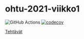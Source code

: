 # ohtu-2021-viikko1

![GitHub Actions](https://github.com/aejmmark/ohtu-2021-viikko1/workflows/CI/badge.svg)
[![codecov](https://codecov.io/gh/aejmmark/ohtu-2021-viikko1/branch/main/graph/badge.svg?token=G90FYFQFLQ)](https://codecov.io/gh/aejmmark/ohtu-2021-viikko1)

[Tehtävät](https://github.com/aejmmark/ohtu-tehtavat)